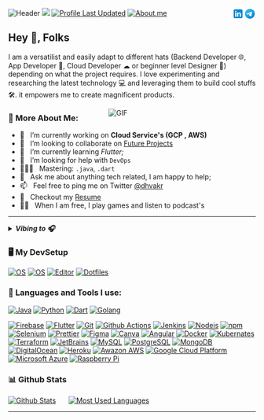 ![Header](https://user-images.githubusercontent.com/59435839/151713332-ca9b7ff5-09ba-43f5-9978-9e2e3d8c68a9.gif)
![](https://komarev.com/ghpvc/?username=dhvakr)
[![Profile Last Updated](https://img.shields.io/github/last-commit/dhvakr/dhvakr?label=Profile%20last%20updated)](https://github.com/dhvakr/dhvakr)
[![About.me](https://img.shields.io/badge/-About.me🌐-blue?style=social&logo=About.me&logoColor=black)](https://dhvakr.me)
<a href="https://t.me/dhvakr/"><img src="assets\img\Telegram.svg" alt="Telegram" align="right" height='24px'/></a>
<a href="https://www.linkedin.com/in/dhvakr/"><img src="assets\img\linkedin.svg" alt="linkedin" align="right" height='24px'/></a>

## Hey 👋, **Folks**
I am a versatilist and easily adapt to different hats (Backend Developer 🌐, App Developer 📱, Cloud Developer ☁ or beginner level Designer 🎨) depending on what the project requires. I love experimenting and researching the latest technology 💻 and leveraging them to build cool stuffs 🛠️. it empowers me to create magnificent products.
<br>
<!-- Custom Image.. Beware the width -->
<img align="right" alt="GIF" src="https://user-images.githubusercontent.com/59435839/129004906-faee9096-72a0-4776-9ad0-b9061273b23f.png" width="300px"/>

### 🧐 More About Me:

- 🔭 &nbsp; I’m currently working on **Cloud Service's (GCP , AWS)**
- 🤝 &nbsp; I’m looking to collaborate on [Future Projects]()
- 🌱 &nbsp; I’m currently learning *Flutter;* 
- 🤔 &nbsp; I’m looking for help with `DevOps`
- 👨🏻‍💻 &nbsp; Mastering: `.java`, `.dart`
- 💬 &nbsp; Ask me about anything tech related, I am happy to help;
- 📫 &nbsp; Feel free to ping me on Twitter [@dhvakr](https://twitter.com/dhvakr) 
- 📝 &nbsp; Checkout my [Resume](https://dhvakr.me/assets/resume.pdf)
- 💆‍♂️ &nbsp; When I am free, I play games and listen to podcast's
--- 
<details> <!-- Spotify Playing Status -->
<summary><b><i>Vibing to 🎧</i></b></summary>
<a href="https://open.spotify.com/user/31yhwocxltfd43pqqsldojnsplgq">
<img src="https://dhvakrsp.vercel.app/api/spotify" alt="Now Playing On Spotify">
</a>
</details>

<!-- TECH STACKS AND TOOLS -->
### 🖥️ My DevSetup
  [![OS](https://img.shields.io/badge/OS-Windows-blue?style=flat-square&logo=windows)](https://www.microsoft.com/en-in/windows/windows-11)
  [![OS](https://img.shields.io/badge/OS-Linux-informational?style=flat-square&logo=linux&logoColor=white)](https://en.wikipedia.org/wiki/Linux)
  [![Editor](https://img.shields.io/badge/Editor-VSCode-blue?style=flat-square&logo=visual-studio-code&logoColor=white)](https://code.visualstudio.com/)
  [![Dotfiles](https://img.shields.io/badge/Setup-Dotfiles-blue?style=flat-square&logo=when-i-work&logoColor=white)](https://github.com/br3ndonland/dotfiles)       
### 🔨 Languages and Tools I use:
  [![Java](https://img.shields.io/badge/-Java-007396?style=flat-square&logo=Java)](https://openjdk.java.net/)
  [![Python](https://img.shields.io/badge/-Python-3776AB?style=flat-square&logo=Python&logoColor=white)](https://www.android.com/intl/en_in/)
  [![Dart](https://img.shields.io/badge/-Dart-0175C2?style=flat-square&logo=Dart)](https://dart.dev/)
  [![Golang](https://img.shields.io/badge/-Golang-00ADD8?style=flat-square&logo=Go&logoColor=white)](https://golang.org/)

  <!-- Tools -->
  [![Firebase](https://img.shields.io/badge/-Firebase-yellow?style=flat-square&logo=Firebase&logoColor=white)](https://firebase.google.com/)
  [![Flutter](https://img.shields.io/badge/-Flutter-blue?style=flat-square&logo=Flutter)](https://flutter.dev/)
  [![Git](https://img.shields.io/badge/-Git-F05032?style=flat-square&logo=git&logoColor=white)](https://git-scm.com/)
  [![Github Actions](https://img.shields.io/badge/-Github_Actions-2088FF?style=flat-square&logo=github-actions&logoColor=white)](https://github.com/features/actions)
  [![Jenkins](https://img.shields.io/badge/-Jenkins-D24939?style=flat-square&logo=Jenkins&logoColor=white)](https://www.jenkins.io/)
  [![Nodejs](https://img.shields.io/badge/-Nodejs-43853d?style=flat-square&logo=Node.js&logoColor=white)](https://nodejs.org/en/)
  [![npm](https://img.shields.io/badge/-NPM-CB3837?style=flat-square&logo=npm&logoColor=white)](https://www.npmjs.com/)
  [![Selenium](https://img.shields.io/badge/-Selenium-43B02A?style=flat-square&logo=Selenium&logoColor=white)](https://www.selenium.dev/)
  [![Prettier](https://img.shields.io/badge/-Prettier-F7B93E?style=flat-square&logo=prettier&logoColor=white)](https://prettier.io/)
  [![Figma](https://img.shields.io/badge/-Figma-orange?style=flat-square&logo=Figma&logoColor=white)](https://www.figma.com/)
  [![Canva](https://img.shields.io/badge/-Canva-00C4CC?style=flat-square&logo=Canva&logoColor=white)](https://www.canva.com/)
  [![Angular](https://img.shields.io/badge/-Angular-DD0031?style=flat-square&logo=angular&logoColor=white)](https://angular.io/)
  [![Docker](https://img.shields.io/badge/-Docker-46a2f1?style=flat-square&logo=docker&logoColor=white)](https://www.docker.com/)
  [![Kubernates](https://img.shields.io/badge/-Kubernates-blue?style=flat-square&logo=Kubernetes&logoColor=white)](https://kubernetes.io/)
  [![Terraform](https://img.shields.io/badge/-Terraform-7B42BC?style=flat-square&logo=Terraform&logoColor=white)](https://www.terraform.io/)
  [![JetBrains](https://img.shields.io/badge/-JetBrains%20Tools-222222?style=flat-square&logo=JetBrains&logoColor=white)](https://www.jetbrains.com/)
  [![MySQL](https://img.shields.io/badge/-MYSQL-4479A1?style=flat-square&logo=MySQL&logoColor=white)](https://www.mysql.com/)
  [![PostgreSQL](https://img.shields.io/badge/-PostgreSQL-4169E1?style=flat-square&logo=PostgreSQL&logoColor=white)](https://www.postgresql.org/)
  [![MongoDB](https://img.shields.io/badge/-MongoDB-13aa52?style=flat-square&logo=mongodb&logoColor=white)](https://www.mongodb.com/)
  [![DigitalOcean](https://img.shields.io/badge/-DigitalOcean-blue?style=flat-square&logo=Digitalocean&logoColor=white)](https://www.digitalocean.com/)
  [![Heroku](https://img.shields.io/badge/-Heroku-430098?style=flat-square&logo=heroku)](https://www.heroku.com/)
  [![Awazon AWS](https://img.shields.io/badge/Amazon%20AWS-232F3E?style=flat-square&logo=amazon-aws)](https://aws.amazon.com/)
  [![Google Cloud Platform](https://img.shields.io/badge/-Google_Cloud_Platform-1a73e8?style=flat-square&logo=google-cloud&logoColor=white)](https://cloud.google.com/)
  [![Microsoft Azure](https://img.shields.io/badge/Microsoft%20Azure-232F7E?style=flat-square&logo=microsoft-azure)](https://azure.microsoft.com/en-us/)
  [![Raspberry Pi](https://img.shields.io/badge/-Raspberry%20Pi-C51A4A?style=flat-square&logo=Raspberry-Pi)](https://www.raspberrypi.org/)
  
### 📊 Github Stats
<a href="https://github.com/dhvakr"><img align="center" alt="Github Stats" src="https://github-readme-stats.vercel.app/api?username=dhvakr&title_color=FA8C04&icon_color=CC5160&text_color=949CA5&bg_color=00000000&layout=compact&count_private=true&show_icons=true&include_all_commits=true" height='170px'/></a> &ensp; &ensp;
<a href="https://github.com/dhvakr"><img align="center" alt="Most Used Languages" src="https://github-readme-stats.vercel.app/api/top-langs/?username=dhvakr&title_color=FA8C04&icon_color=CC5160&text_color=949CA5&bg_color=00000000&layout=compact&show_icons=false&hide=Jupyter%20Notebook" height='170px'/></a>

---
<!-- ## Support me
If you like what I do, maybe consider buying me a ~~coffee/tea~~ snack🥺👉👈 -->

<!-- <p align="center">
  <a href="https://www.patreon.com/" target="_blank">
    <img width="18%" alt="Check my Patreon" src=""/>
  </a>
  <a href="https://www.paypal.com" target="_blank">
      <img width="18%" alt="Donate with Paypal" src=""/>
  </a>
  <a href="https://www.buymeacoffee.com/" target="_blank">
      <img width="18%" alt="Buy me a coffee" src=""/>
  </a>
</p> -->

<!-- 🙌Feel free to use the badges or images.. -->